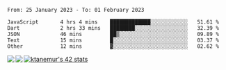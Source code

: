 <!--START_SECTION:waka-->

```text
From: 25 January 2023 - To: 01 February 2023

JavaScript       4 hrs 4 mins    █████████████░░░░░░░░░░░░   51.61 %
Dart             2 hrs 33 mins   ████████░░░░░░░░░░░░░░░░░   32.39 %
JSON             46 mins         ██▒░░░░░░░░░░░░░░░░░░░░░░   09.89 %
Text             15 mins         █░░░░░░░░░░░░░░░░░░░░░░░░   03.37 %
Other            12 mins         ▓░░░░░░░░░░░░░░░░░░░░░░░░   02.62 %
```

<!--END_SECTION:waka-->
<a href="https://github.com/anuraghazra/github-readme-stats">
  <img align="left" src="https://github-readme-stats.vercel.app/api?username=Tanesan&count_private=true&show_icons=true" />
<img align="left" src="https://github-readme-stats.vercel.app/api/top-langs/?username=Tanesan" />
</a>

[![ktanemur's 42 stats](https://badge42.vercel.app/api/v2/cl1wslf6s002109l771rng2w8/stats?cursusId=21&coalitionId=62)](https://github.com/JaeSeoKim/badge42)
